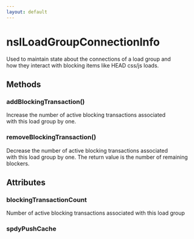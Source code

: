 ```yaml
---
layout: default
---
```


# nsILoadGroupConnectionInfo #
  
Used to maintain state about the connections of a load group and  
how they interact with blocking items like HEAD css/js loads.  
  

## Methods ##

### addBlockingTransaction() ###
  
Increase the number of active blocking transactions associated  
with this load group by one.  
  

### removeBlockingTransaction() ###
  
Decrease the number of active blocking transactions associated  
with this load group by one. The return value is the number of remaining  
blockers.  
  

## Attributes ##

### blockingTransactionCount ###
  
Number of active blocking transactions associated with this load group  
  

### spdyPushCache ###
